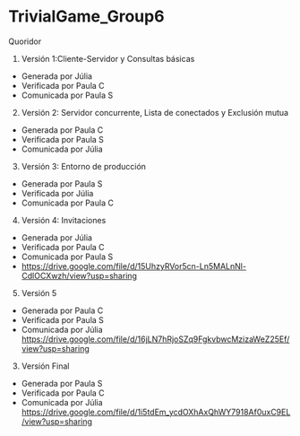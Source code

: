 # TrivialGame_Group6
Quoridor
1. Versión 1:Cliente-Servidor y Consultas básicas
- Generada por Júlia  
- Verificada por Paula C
- Comunicada por Paula S
2. Versión 2: Servidor concurrente, Lista de conectados y Exclusión mutua
- Generada por Paula C
- Verificada por Paula S
- Comunicada por Júlia
3. Versión 3: Entorno de producción
- Generada por Paula S
- Verificada por Júlia
- Comunicada por Paula C
4. Versión 4: Invitaciones
- Generada por Júlia  
- Verificada por Paula C
- Comunicada por Paula S
- https://drive.google.com/file/d/15UhzyRVor5cn-Ln5MALnNl-CdlOCXwzh/view?usp=sharing
5. Versión 5
- Generada por Paula C
- Verificada por Paula S
- Comunicada por Júlia https://drive.google.com/file/d/16jLN7hRjoSZq9FgkvbwcMzizaWeZ25Ef/view?usp=sharing
3. Versión Final
- Generada por Paula S
- Verificada por Paula C
- Comunicada por Júlia https://drive.google.com/file/d/1i5tdEm_ycdOXhAxQhWY7918Af0uxC9EL/view?usp=sharing
